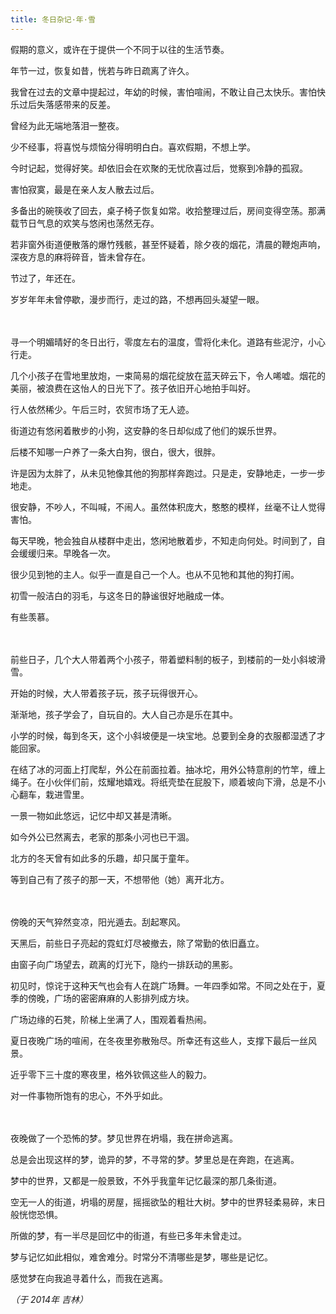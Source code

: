 ```yaml
---
title: 冬日杂记·年·雪
---
```


假期的意义，或许在于提供一个不同于以往的生活节奏。

年节一过，恢复如昔，恍若与昨日疏离了许久。

我曾在过去的文章中提起过，年幼的时候，害怕喧闹，不敢让自己太快乐。害怕快乐过后失落感带来的反差。

曾经为此无端地落泪一整夜。

少不经事，将喜悦与烦恼分得明明白白。喜欢假期，不想上学。

今时记起，觉得好笑。却依旧会在欢聚的无忧欣喜过后，觉察到冷静的孤寂。

害怕寂寞，最是在亲人友人散去过后。

多备出的碗筷收了回去，桌子椅子恢复如常。收拾整理过后，房间变得空荡。那满载节日气息的欢笑与悠闲也荡然无存。

若非窗外街道便散落的爆竹残骸，甚至怀疑着，除夕夜的烟花，清晨的鞭炮声响，深夜方息的麻将碎音，皆未曾存在。

节过了，年还在。

岁岁年年未曾停歇，漫步而行，走过的路，不想再回头凝望一眼。

　

寻一个明媚晴好的冬日出行，零度左右的温度，雪将化未化。道路有些泥泞，小心行走。

几个小孩子在雪地里放炮，一束简易的烟花绽放在蓝天碎云下，令人唏嘘。烟花的美丽，被浪费在这怡人的日光下了。孩子依旧开心地拍手叫好。

行人依然稀少。午后三时，农贸市场了无人迹。

街道边有悠闲着散步的小狗，这安静的冬日却似成了他们的娱乐世界。

后楼不知哪一户养了一条大白狗，很白，很大，很胖。

许是因为太胖了，从未见牠像其他的狗那样奔跑过。只是走，安静地走，一步一步地走。

很安静，不吵人，不叫喊，不闹人。虽然体积庞大，憨憨的模样，丝毫不让人觉得害怕。

每天早晚，牠会独自从楼群中走出，悠闲地散着步，不知走向何处。时间到了，自会缓缓归来。早晚各一次。

很少见到牠的主人。似乎一直是自己一个人。也从不见牠和其他的狗打闹。

初雪一般洁白的羽毛，与这冬日的静谧很好地融成一体。

有些羡慕。

　

前些日子，几个大人带着两个小孩子，带着塑料制的板子，到楼前的一处小斜坡滑雪。

开始的时候，大人带着孩子玩，孩子玩得很开心。

渐渐地，孩子学会了，自玩自的。大人自己亦是乐在其中。

小学的时候，每到冬天，这个小斜坡便是一块宝地。总要到全身的衣服都湿透了才能回家。

在结了冰的河面上打爬犁，外公在前面拉着。抽冰坨，用外公特意削的竹竿，缠上绳子。在小伙伴们前，炫耀地嬉戏。将纸壳垫在屁股下，顺着坡向下滑，总是不小心翻车，栽进雪里。

一景一物如此悠远，记忆中却又甚是清晰。

如今外公已然离去，老家的那条小河也已干涸。

北方的冬天曾有如此多的乐趣，却只属于童年。

等到自己有了孩子的那一天，不想带他（她）离开北方。

　

傍晚的天气猝然变凉，阳光遁去。刮起寒风。

天黑后，前些日子亮起的霓虹灯尽被撤去，除了常勤的依旧矗立。

由窗子向广场望去，疏离的灯光下，隐约一排跃动的黑影。

初见时，惊诧于这种天气也会有人在跳广场舞。一年四季如常。不同之处在于，夏季的傍晚，广场的密密麻麻的人影排列成方块。

广场边缘的石凳，阶梯上坐满了人，围观着看热闹。

夏日夜晚广场的喧闹，在冬夜里弥散殆尽。所幸还有这些人，支撑下最后一丝风景。

近乎零下三十度的寒夜里，格外钦佩这些人的毅力。

对一件事物所饱有的忠心，不外乎如此。

　

夜晚做了一个恐怖的梦。梦见世界在坍塌，我在拼命逃离。

总是会出现这样的梦，诡异的梦，不寻常的梦。梦里总是在奔跑，在逃离。

梦中的世界，又都是一般景致，不外乎我童年记忆最深的那几条街道。

空无一人的街道，坍塌的房屋，摇摇欲坠的粗壮大树。梦中的世界轻柔易碎，末日般恍惚恐惧。

所做的梦，有一半尽是回忆中的街道，有些已多年未曾走过。

梦与记忆如此相似，难舍难分。时常分不清哪些是梦，哪些是记忆。

感觉梦在向我追寻着什么，而我在逃离。

*（于 2014年 吉林）*
